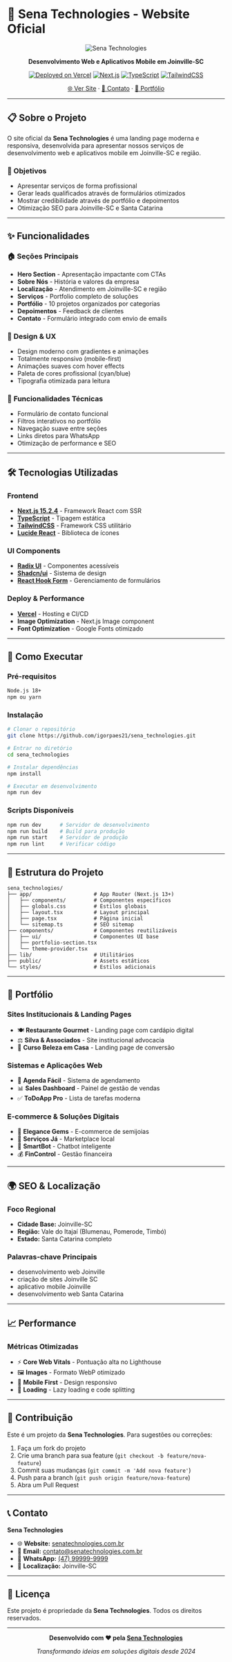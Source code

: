 # 🚀 Sena Technologies - Website Oficial

<div align="center">

![Sena Technologies](public/logo_sem_fundo.webp)

**Desenvolvimento Web e Aplicativos Mobile em Joinville-SC**

[![Deployed on Vercel](https://img.shields.io/badge/Deployed%20on-Vercel-black?style=for-the-badge&logo=vercel)](https://vercel.com/igor-senas-projects/v0-sena-technologies-website)
[![Next.js](https://img.shields.io/badge/Next.js-15.2.4-black?style=for-the-badge&logo=next.js)](https://nextjs.org/)
[![TypeScript](https://img.shields.io/badge/TypeScript-5.0-blue?style=for-the-badge&logo=typescript)](https://www.typescriptlang.org/)
[![TailwindCSS](https://img.shields.io/badge/TailwindCSS-3.0-38B2AC?style=for-the-badge&logo=tailwind-css)](https://tailwindcss.com/)

[🌐 Ver Site](https://vercel.com/igor-senas-projects/v0-sena-technologies-website) · [📧 Contato](mailto:contato@senatechnologies.com.br) · [💼 Portfólio](#-portfólio)

</div>

---

## 📋 Sobre o Projeto

O site oficial da **Sena Technologies** é uma landing page moderna e responsiva, desenvolvida para apresentar nossos serviços de desenvolvimento web e aplicativos mobile em Joinville-SC e região.

### 🎯 Objetivos
- Apresentar serviços de forma profissional
- Gerar leads qualificados através de formulários otimizados
- Mostrar credibilidade através de portfólio e depoimentos
- Otimização SEO para Joinville-SC e Santa Catarina

---

## ✨ Funcionalidades

### 🏠 **Seções Principais**
- **Hero Section** - Apresentação impactante com CTAs
- **Sobre Nós** - História e valores da empresa
- **Localização** - Atendimento em Joinville-SC e região
- **Serviços** - Portfolio completo de soluções
- **Portfólio** - 10 projetos organizados por categorias
- **Depoimentos** - Feedback de clientes
- **Contato** - Formulário integrado com envio de emails

### 🎨 **Design & UX**
- Design moderno com gradientes e animações
- Totalmente responsivo (mobile-first)
- Animações suaves com hover effects
- Paleta de cores profissional (cyan/blue)
- Tipografia otimizada para leitura

### 🔧 **Funcionalidades Técnicas**
- Formulário de contato funcional
- Filtros interativos no portfólio
- Navegação suave entre seções
- Links diretos para WhatsApp
- Otimização de performance e SEO

---

## 🛠️ Tecnologias Utilizadas

### **Frontend**
- **[Next.js 15.2.4](https://nextjs.org/)** - Framework React com SSR
- **[TypeScript](https://www.typescriptlang.org/)** - Tipagem estática
- **[TailwindCSS](https://tailwindcss.com/)** - Framework CSS utilitário
- **[Lucide React](https://lucide.dev/)** - Biblioteca de ícones

### **UI Components**
- **[Radix UI](https://www.radix-ui.com/)** - Componentes acessíveis
- **[Shadcn/ui](https://ui.shadcn.com/)** - Sistema de design
- **[React Hook Form](https://react-hook-form.com/)** - Gerenciamento de formulários

### **Deploy & Performance**
- **[Vercel](https://vercel.com/)** - Hosting e CI/CD
- **Image Optimization** - Next.js Image component
- **Font Optimization** - Google Fonts otimizado

---

## 🚀 Como Executar

### **Pré-requisitos**
```bash
Node.js 18+ 
npm ou yarn
```

### **Instalação**
```bash
# Clonar o repositório
git clone https://github.com/igorpaes21/sena_technologies.git

# Entrar no diretório
cd sena_technologies

# Instalar dependências
npm install

# Executar em desenvolvimento
npm run dev
```

### **Scripts Disponíveis**
```bash
npm run dev      # Servidor de desenvolvimento
npm run build    # Build para produção
npm run start    # Servidor de produção
npm run lint     # Verificar código
```

---

## 📁 Estrutura do Projeto

```
sena_technologies/
├── app/                    # App Router (Next.js 13+)
│   ├── components/         # Componentes específicos
│   ├── globals.css         # Estilos globais
│   ├── layout.tsx          # Layout principal
│   ├── page.tsx            # Página inicial
│   └── sitemap.ts          # SEO sitemap
├── components/             # Componentes reutilizáveis
│   ├── ui/                 # Componentes UI base
│   ├── portfolio-section.tsx
│   └── theme-provider.tsx
├── lib/                    # Utilitários
├── public/                 # Assets estáticos
└── styles/                 # Estilos adicionais
```

---

## 🎨 Portfólio

### **Sites Institucionais & Landing Pages**
- 🍽️ **Restaurante Gourmet** - Landing page com cardápio digital
- ⚖️ **Silva & Associados** - Site institucional advocacia
- 💄 **Curso Beleza em Casa** - Landing page de conversão

### **Sistemas e Aplicações Web**
- 📅 **Agenda Fácil** - Sistema de agendamento
- 📊 **Sales Dashboard** - Painel de gestão de vendas
- ✅ **ToDoApp Pro** - Lista de tarefas moderna

### **E-commerce & Soluções Digitais**
- 💎 **Elegance Gems** - E-commerce de semijoias
- 🔧 **Serviços Já** - Marketplace local
- 🤖 **SmartBot** - Chatbot inteligente
- 💰 **FinControl** - Gestão financeira

---

## 🌍 SEO & Localização

### **Foco Regional**
- **Cidade Base:** Joinville-SC
- **Região:** Vale do Itajaí (Blumenau, Pomerode, Timbó)
- **Estado:** Santa Catarina completo

### **Palavras-chave Principais**
- desenvolvimento web Joinville
- criação de sites Joinville SC
- aplicativo mobile Joinville
- desenvolvimento web Santa Catarina

---

## 📈 Performance

### **Métricas Otimizadas**
- ⚡ **Core Web Vitals** - Pontuação alta no Lighthouse
- 🖼️ **Images** - Formato WebP otimizado
- 📱 **Mobile First** - Design responsivo
- 🚀 **Loading** - Lazy loading e code splitting

---

## 🤝 Contribuição

Este é um projeto da **Sena Technologies**. Para sugestões ou correções:

1. Faça um fork do projeto
2. Crie uma branch para sua feature (`git checkout -b feature/nova-feature`)
3. Commit suas mudanças (`git commit -m 'Add nova feature'`)
4. Push para a branch (`git push origin feature/nova-feature`)
5. Abra um Pull Request

---

## 📞 Contato

**Sena Technologies**
- 🌐 **Website:** [senatechnologies.com.br](https://senatechnologies.com.br)
- 📧 **Email:** contato@senatechnologies.com.br
- 📱 **WhatsApp:** [(47) 99999-9999](https://wa.me/5547999999999)
- 📍 **Localização:** Joinville-SC

---

## 📄 Licença

Este projeto é propriedade da **Sena Technologies**. Todos os direitos reservados.

---

<div align="center">

**Desenvolvido com ❤️ pela [Sena Technologies](https://senatechnologies.com.br)**

*Transformando ideias em soluções digitais desde 2024*

</div>
